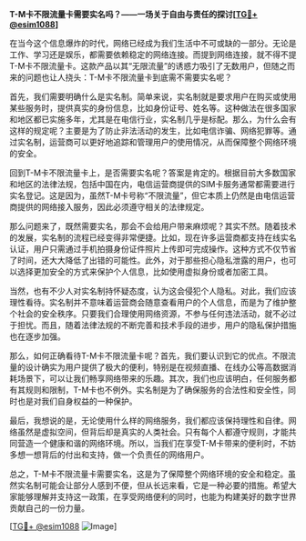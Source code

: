 **T-M卡不限流量卡需要实名吗？——一场关于自由与责任的探讨[[TG💪+ @esim1088](https://t.me/s/esim1088)]**

在当今这个信息爆炸的时代，网络已经成为我们生活中不可或缺的一部分。无论是工作、学习还是娱乐，都需要依赖稳定的网络连接。而提到网络连接，就不得不提T-M卡不限流量卡。这款产品以其“无限流量”的诱惑力吸引了无数用户，但随之而来的问题也让人挠头：T-M卡不限流量卡到底需不需要实名呢？

首先，我们需要明确什么是实名制。简单来说，实名制就是要求用户在购买或使用某些服务时，提供真实的身份信息，比如身份证号、姓名等。这种做法在很多国家和地区都已实施多年，尤其是在电信行业，实名制几乎是标配。那么，为什么会有这样的规定呢？主要是为了防止非法活动的发生，比如电信诈骗、网络犯罪等。通过实名制，运营商可以更好地追踪和管理用户的使用情况，从而保障整个网络环境的安全。

回到T-M卡不限流量卡上，是否需要实名呢？答案是肯定的。根据目前大多数国家和地区的法律法规，包括中国在内，电信运营商提供的SIM卡服务通常都需要进行实名登记。这是因为，虽然T-M卡号称“不限流量”，但它本质上仍然是由电信运营商提供的网络接入服务，因此必须遵守相关的法律规定。

那么问题来了，既然需要实名，那会不会给用户带来麻烦呢？其实不然。随着技术的发展，实名制的流程已经变得非常便捷。比如，现在许多运营商都支持在线实名认证，用户只需通过手机拍摄身份证件照片上传即可完成操作。这种方式不仅节省了时间，还大大降低了出错的可能性。此外，对于那些担心隐私泄露的用户，也可以选择更加安全的方式来保护个人信息，比如使用虚拟身份或者加密工具。

当然，也有不少人对实名制持怀疑态度，认为这会侵犯个人隐私。对此，我们应该理性看待。实名制并不意味着运营商会随意查看用户的个人信息，而是为了维护整个社会的安全秩序。只要我们合理使用网络资源，不参与任何违法活动，就不必过于担忧。而且，随着法律法规的不断完善和技术手段的进步，用户的隐私保护措施也在逐步加强。

那么，如何正确看待T-M卡不限流量卡呢？首先，我们要认识到它的优点。不限流量的设计确实为用户提供了极大的便利，特别是在视频直播、在线办公等高数据消耗场景下，可以让我们畅享网络带来的乐趣。其次，我们也应该明白，任何服务都有其规则和限制，T-M卡也不例外。实名制是为了确保服务的合法性和安全性，同时也是对我们自身权益的一种保护。

最后，我想说的是，无论使用什么样的网络服务，我们都应该保持理性和自律。网络虽然是虚拟空间，但背后却是真实的人类社会。只有每个人都遵守规则，才能共同营造一个健康和谐的网络环境。所以，当我们在享受T-M卡带来的便利时，不妨多想一想背后的付出和支持，做一个负责任的网络用户。

总之，T-M卡不限流量卡需要实名，这是为了保障整个网络环境的安全和稳定。虽然实名制可能会让部分人感到不便，但从长远来看，它是一种必要的措施。希望大家能够理解并支持这一政策，在享受网络便利的同时，也能为构建美好的数字世界贡献自己的一份力量。

[[TG💪+ @esim1088](https://t.me/s/esim1088) ![Image](https://i.postimg.cc/4NQfJmqS/Snipaste-2025-05-13-00-14-12.png)]